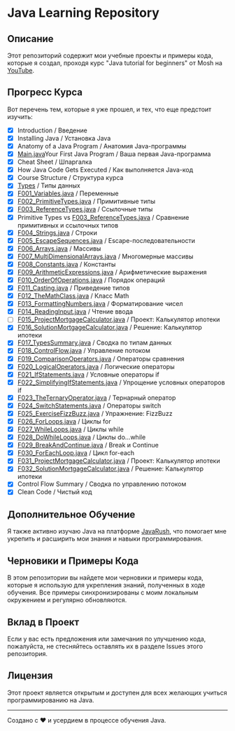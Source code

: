 # Java Learning Repository

## Описание
Этот репозиторий содержит мои учебные проекты и примеры кода, которые я создал, проходя курс "Java tutorial for beginners" от Mosh на [YouTube](https://www.youtube.com/watch?v=eIrMbAQSU34).

## Прогресс Курса
Вот перечень тем, которые я уже прошел, и тех, что еще предстоит изучить:


- [x] Introduction / Введение
- [x] Installing Java / Установка Java
- [x] Anatomy of a Java Program / Анатомия Java-программы
- [x] [Main.java](src/Main.java)Your First Java Program / Ваша первая Java-программа
- [x] Cheat Sheet / Шпаргалка
- [x] How Java Code Gets Executed / Как выполняется Java-код
- [x] Course Structure / Структура курса
- [x] [Types](src/F001_Variables.java) / Типы данных
- [x] [F001_Variables.java](src/F001_Variables.java) / Переменные
- [x] [F002_PrimitiveTypes.java](src/F002_PrimitiveTypes.java) / Примитивные типы
- [x] [F003_ReferenceTypes.java](src/F003_ReferenceTypes.java) / Ссылочные типы
- [x] Primitive Types vs [F003_ReferenceTypes.java](src/F003_ReferenceTypes.java) / Сравнение примитивных и ссылочных типов
- [x] [F004_Strings.java](src/F004_Strings.java) / Строки
- [x] [F005_EscapeSequences.java](src/F005_EscapeSequences.java) / Escape-последовательности
- [x] [F006_Arrays.java](src/F006_Arrays.java) / Массивы
- [x] [F007_MultiDimensionalArrays.java](src/F007_MultiDimensionalArrays.java) / Многомерные массивы
- [x] [F008_Constants.java](src/F008_Constants.java) / Константы
- [x] [F009_ArithmeticExpressions.java](src/F009_ArithmeticExpressions.java) / Арифметические выражения
- [x] [F010_OrderOfOperations.java](src/F010_OrderOfOperations.java) / Порядок операций
- [x] [F011_Casting.java](src/F011_Casting.java) / Приведение типов
- [x] [F012_TheMathClass.java](src/F012_TheMathClass.java) / Класс Math
- [x] [F013_FormattingNumbers.java](src/F013_FormattingNumbers.java) / Форматирование чисел
- [x] [F014_ReadingInput.java](src/F014_ReadingInput.java) / Чтение ввода
- [ ] [F015_ProjectMortgageCalculator.java](src/F015_ProjectMortgageCalculator.java) / Проект: Калькулятор ипотеки
- [x] [F016_SolutionMortgageCalculator.java](src/F016_SolutionMortgageCalculator.java) / Решение: Калькулятор ипотеки
- [x] [F017_TypesSummary.java](src/F017_TypesSummary.java) / Сводка по типам данных
- [x] [F018_ControlFlow.java](src/F018_ControlFlow.java) / Управление потоком
- [x] [F019_ComparisonOperators.java](src/F019_ComparisonOperators.java) / Операторы сравнения
- [x] [F020_LogicalOperators.java](src/F020_LogicalOperators.java) / Логические операторы
- [x] [F021_IfStatements.java](src/F021_IfStatements.java) / Условные операторы if
- [x] [F022_SimplifyingIfStatements.java](src/F022_SimplifyingIfStatements.java) / Упрощение условных операторов if
- [x] [F023_TheTernaryOperator.java](src/F023_TheTernaryOperator.java) / Тернарный оператор
- [x] [F024_SwitchStatements.java](src/F024_SwitchStatements.java) / Операторы switch
- [x] [F025_ExerciseFizzBuzz.java](src/F025_ExerciseFizzBuzz.java) / Упражнение: FizzBuzz
- [x] [F026_ForLoops.java](src/F026_ForLoops.java) / Циклы for
- [x] [F027_WhileLoops.java](src/F027_WhileLoops.java) / Циклы while
- [x] [F028_DoWhileLoops.java](src/F028_DoWhileLoops.java) / Циклы do...while
- [x] [F029_BreakAndContinue.java](src/F029_BreakAndContinue.java) / Break и Continue
- [x] [F030_ForEachLoop.java](src/F030_ForEachLoop.java) / Цикл for-each
- [x] [F031_ProjectMortgageCalculator.java](src/F031_ProjectMortgageCalculator.java) / Проект: Калькулятор ипотеки
- [x] [F032_SolutionMortgageCalculator.java](src/F032_SolutionMortgageCalculator.java) / Решение: Калькулятор ипотеки
- [x] Control Flow Summary / Сводка по управлению потоком
- [x] Clean Code / Чистый код

## Дополнительное Обучение
Я также активно изучаю Java на платформе [JavaRush](https://javarush.com), что помогает мне укрепить и расширить мои знания и навыки программирования.

## Черновики и Примеры Кода
В этом репозитории вы найдете мои черновики и примеры кода, которые я использую для укрепления знаний, полученных в ходе обучения. Все примеры синхронизированы с моим локальным окружением и регулярно обновляются.

## Вклад в Проект
Если у вас есть предложения или замечания по улучшению кода, пожалуйста, не стесняйтесь оставлять их в разделе Issues этого репозитория.

## Лицензия
Этот проект является открытым и доступен для всех желающих учиться программированию на Java.

---

Создано с ❤️ и усердием в процессе обучения Java.
